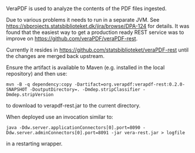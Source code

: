 VeraPDF is used to analyze the contents of the PDF files ingested.

Due to various problems it needs to run in a separate JVM.  See https://sbprojects.statsbiblioteket.dk/jira/browse/DPA-124
for details.  It was found that the easiest way to get a production ready 
REST service was to improve on https://github.com/veraPDF/veraPDF-rest.

Currently it resides in https://github.com/statsbiblioteket/veraPDF-rest until
the changes are merged back upstream.

Ensure the artifact is available to Maven (e.g. installed in the local repository) and then use:

    mvn -B -q dependency:copy -Dartifact=org.verapdf:verapdf-rest:0.2.0-SNAPSHOT -DoutputDirectory=. -Dmdep.stripClassifier -Dmdep.stripVersion 

to download to verapdf-rest.jar to the current directory.  

When deployed use an invocation similar to:

    java -Ddw.server.applicationConnectors[0].port=8090 -Ddw.server.adminConnectors[0].port=8091 -jar vera-rest.jar > logfile

in a restarting wrapper.
